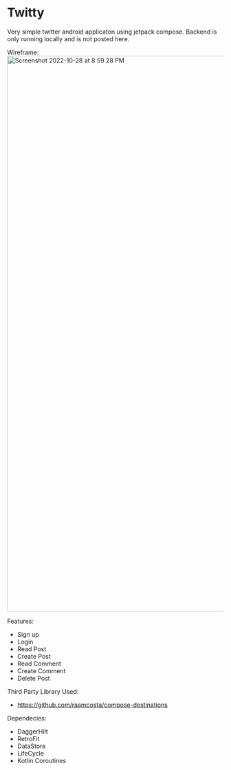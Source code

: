 # Twitty
Very simple twitter android applicaton using jetpack compose. Backend is only running locally and is not posted here.


Wireframe:
<img width="1294" alt="Screenshot 2022-10-28 at 8 59 28 PM" src="https://user-images.githubusercontent.com/97997227/198754727-2485c718-db3b-44fc-ac4d-159e5d387fb8.png">


Features:
* Sign up
* Login
* Read Post
* Create Post
* Read Comment
* Create Comment
* Delete Post


Third Party Library Used:
* https://github.com/raamcosta/compose-destinations


Dependecies:
* DaggerHilt
* RetroFit
* DataStore
* LifeCycle
* Kotlin Coroutines
